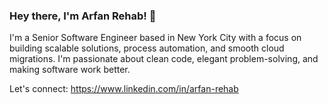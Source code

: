 ### Hey there, I'm Arfan Rehab! 👋

I'm a Senior Software Engineer based in New York City with a focus on building scalable solutions, process automation, and smooth cloud migrations. I'm passionate about clean code, elegant problem-solving, and making software work better.

Let's connect: https://www.linkedin.com/in/arfan-rehab
